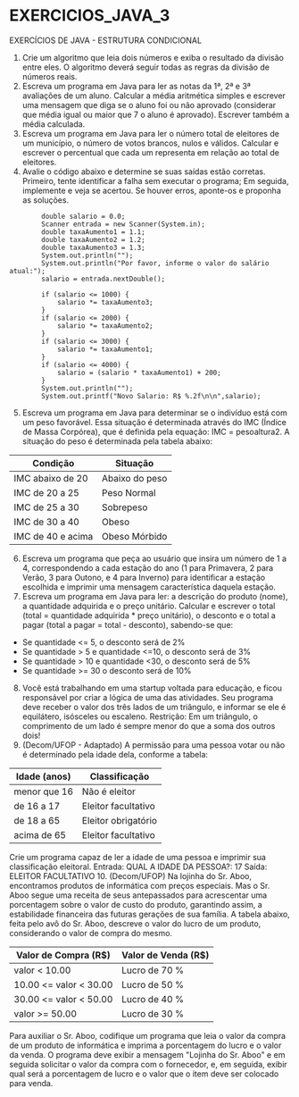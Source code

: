 # EXERCICIOS_JAVA_3
EXERCÍCIOS DE JAVA - ESTRUTURA CONDICIONAL
1. Crie um algoritmo que leia dois números e exiba o resultado da divisão entre eles. O algoritmo deverá seguir todas as regras da divisão de números reais.
2. Escreva um programa em Java para ler as notas da 1ª, 2ª e  3ª avaliações de um aluno. Calcular a média aritmética simples e escrever uma mensagem que diga se o aluno foi ou não aprovado (considerar que média igual ou maior que 7 o aluno é aprovado). Escrever também a média calculada.
3. Escreva um programa em Java para ler o número total de eleitores de um município, o número de votos brancos, nulos e válidos. Calcular e escrever o percentual que cada um representa em relação ao total de eleitores.
4. Avalie o código abaixo e determine se suas saídas estão corretas. Primeiro, tente identificar a falha sem executar o programa; Em seguida, implemente e veja se acertou. Se houver erros, aponte-os e proponha as soluções.
```
        double salario = 0.0;
        Scanner entrada = new Scanner(System.in);
        double taxaAumento1 = 1.1;
        double taxaAumento2 = 1.2;
        double taxaAumento3 = 1.3;
        System.out.println("");
        System.out.println("Por favor, informe o valor do salário atual:");
        salario = entrada.nextDouble();

        if (salario <= 1000) {
            salario *= taxaAumento3;
        }
        if (salario <= 2000) {
            salario *= taxaAumento2;
        }
        if (salario <= 3000) {
            salario *= taxaAumento1;
        }
        if (salario <= 4000) {
            salario = (salario * taxaAumento1) + 200;
        }
        System.out.println("");
        System.out.printf("Novo Salario: R$ %.2f\n\n",salario);
```
5. Escreva um programa em Java para determinar se o indivíduo está com um peso favorável. Essa situação é determinada através do IMC (Índice de Massa Corpórea), que é definida pela equação: IMC = pesoaltura2. A situação do peso é determinada pela tabela abaixo:
  	
| Condição          | Situação       |
|-------------------|----------------|
| IMC abaixo de 20  | Abaixo do peso |
| IMC de 20 a 25    | Peso Normal    |
| IMC de 25 a 30    | Sobrepeso      |
| IMC de 30 a 40    | Obeso          |
| IMC de 40 e acima | Obeso Mórbido  |
	
6. Escreva um programa que peça ao usuário que insira um número de 1 a 4, correspondendo a cada estação do ano (1 para Primavera, 2 para Verão, 3 para Outono, e 4 para Inverno) para identificar a estação escolhida e imprimir uma mensagem característica daquela estação.
7. Escreva um programa em Java para ler: a descrição do produto (nome), a quantidade adquirida e o preço unitário. Calcular e escrever o total (total = quantidade adquirida * preço unitário), o desconto e o total a pagar (total a pagar = total - desconto), sabendo-se que:
- Se quantidade <= 5, o desconto será de 2%
- Se quantidade > 5 e quantidade <=10, o desconto será de 3%
- Se quantidade > 10 e quantidade <30, o desconto será de 5%
- Se quantidade >= 30 o desconto será de 10%
8. Você está trabalhando em uma startup voltada para educação, e ficou responsável por criar a lógica de uma das atividades. Seu programa deve receber o valor dos três lados de um triângulo, e informar se ele é equilátero, isósceles ou escaleno. Restrição: Em um triângulo, o comprimento de um lado é sempre menor do que a soma dos outros dois!
9. (Decom/UFOP - Adaptado) A permissão para uma pessoa votar ou não é determinado pela idade dela, conforme a tabela:
	
| Idade (anos) | Classificação |
|-------------------|----------------|
|menor que 16 | Não é eleitor|
|de 16 a 17 | Eleitor facultativo|
|de 18 a 65 | Eleitor obrigatório|
|acima de 65 | Eleitor facultativo|

Crie um programa capaz de ler a idade de uma pessoa e imprimir sua classificação eleitoral. Entrada: QUAL A IDADE DA PESSOA?: 17
Saída: ELEITOR FACULTATIVO
10. (Decom/UFOP) Na lojinha do Sr. Aboo, encontramos produtos de informática com preços especiais. Mas o Sr. Aboo segue uma receita de seus antepassados para acrescentar uma porcentagem sobre o valor de custo do produto, garantindo assim, a estabilidade financeira das futuras gerações de sua família. A tabela abaixo, feita pelo avô do Sr. Aboo, descreve o valor do lucro de um produto, considerando o valor de compra do mesmo.
	
|Valor de Compra (R$)| Valor de Venda (R$)|
|-------------------|----------------|
|valor < 10.00| Lucro de 70 %|
|10.00 <= valor < 30.00| Lucro de 50 %|
|30.00 <= valor < 50.00| Lucro de 40 %|
|valor >= 50.00| Lucro de 30 %|

Para auxiliar o Sr. Aboo, codifique um programa que leia o valor da compra de um produto de informática e imprima a porcentagem do lucro e o valor da venda.  O programa deve exibir a mensagem "Lojinha do Sr. Aboo" e em seguida solicitar o valor da compra com o fornecedor, e, em seguida, exibir qual será a porcentagem de lucro e o valor que o item deve ser colocado para venda.
